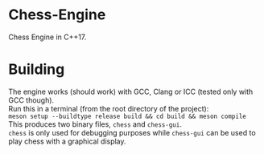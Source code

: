 # Chess-Engine
Chess Engine in C++17.
# Building
The engine works (should work) with GCC, Clang or ICC (tested only with GCC though).
<br>Run this in a terminal (from the root directory of the project):
<br>`meson setup --buildtype release build && cd build && meson compile`
<br> This produces two binary files, `chess` and `chess-gui`.
<br> `chess` is only used for debugging purposes while `chess-gui` can be used to play chess with a graphical display.
